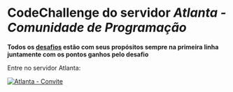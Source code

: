 # CodeChallenge do servidor  *Atlanta - Comunidade de Programação*

**Todos os [desafios](https://github.com/Kaigo11k/Atlanta-CodeChallenge/tree/master/Desafios "desafios") estão com seus propósitos sempre na primeira linha juntamente com os pontos ganhos pelo desafio**

Entre no servidor Atlanta: 


[![Atlanta - Convite](https://i.imgur.com/9ujJljS.png "Atlanta - Convite")](https://discord.gg/9SPUxSn "Atlanta - Convite")
